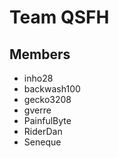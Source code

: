 # Team QSFH

## Members

- inho28
- backwash100
- gecko3208
- gverre
- PainfulByte
- RiderDan
- Seneque